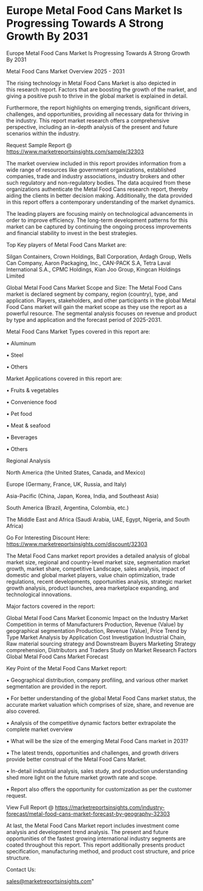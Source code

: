 # Europe Metal Food Cans Market Is Progressing Towards A Strong Growth By 2031
Europe Metal Food Cans Market Is Progressing Towards A Strong Growth By 2031

Metal Food Cans Market Overview 2025 - 2031

The rising technology in Metal Food Cans Market is also depicted in this research report. Factors that are boosting the growth of the market, and giving a positive push to thrive in the global market is explained in detail.

Furthermore, the report highlights on emerging trends, significant drivers, challenges, and opportunities, providing all necessary data for thriving in the industry. This report market research offers a comprehensive perspective, including an in-depth analysis of the present and future scenarios within the industry.

Request Sample Report @ https://www.marketreportsinsights.com/sample/32303

The market overview included in this report provides information from a wide range of resources like government organizations, established companies, trade and industry associations, industry brokers and other such regulatory and non-regulatory bodies. The data acquired from these organizations authenticate the Metal Food Cans research report, thereby aiding the clients in better decision making. Additionally, the data provided in this report offers a contemporary understanding of the market dynamics.

The leading players are focusing mainly on technological advancements in order to improve efficiency. The long-term development patterns for this market can be captured by continuing the ongoing process improvements and financial stability to invest in the best strategies.

Top Key players of Metal Food Cans Market are:

Silgan Containers, Crown Holdings, Ball Corporation, Ardagh Group, Wells Can Company, Aaron Packaging, Inc., CAN-PACK S.A, Tetra Laval International S.A., CPMC Holdings, Kian Joo Group, Kingcan Holdings Limited

Global Metal Food Cans Market Scope and Size:
The Metal Food Cans market is declared segment by company, region (country), type, and application. Players, stakeholders, and other participants in the global Metal Food Cans market will gain the market scope as they use the report as a powerful resource. The segmental analysis focuses on revenue and product by type and application and the forecast period of 2025-2031.

Metal Food Cans Market Types covered in this report are:

• Aluminum

• Steel

• Others

Market Applications covered in this report are:

• Fruits & vegetables

• Convenience food

• Pet food

• Meat & seafood

• Beverages

• Others

Regional Analysis

North America (the United States, Canada, and Mexico)

Europe (Germany, France, UK, Russia, and Italy)

Asia-Pacific (China, Japan, Korea, India, and Southeast Asia)

South America (Brazil, Argentina, Colombia, etc.)

The Middle East and Africa (Saudi Arabia, UAE, Egypt, Nigeria, and South Africa)

Go For Interesting Discount Here: https://www.marketreportsinsights.com/discount/32303

The Metal Food Cans market report provides a detailed analysis of global market size, regional and country-level market size, segmentation market growth, market share, competitive Landscape, sales analysis, impact of domestic and global market players, value chain optimization, trade regulations, recent developments, opportunities analysis, strategic market growth analysis, product launches, area marketplace expanding, and technological innovations.

Major factors covered in the report:

Global Metal Food Cans Market
Economic Impact on the Industry
Market Competition in terms of Manufacturers
Production, Revenue (Value) by geographical segmentation
Production, Revenue (Value), Price Trend by Type
Market Analysis by Application
Cost Investigation
Industrial Chain, Raw material sourcing strategy and Downstream Buyers
Marketing Strategy comprehension, Distributors and Traders
Study on Market Research Factors
Global Metal Food Cans Market Forecast

Key Point of the Metal Food Cans Market report:

• Geographical distribution, company profiling, and various other market segmentation are provided in the report.

• For better understanding of the global Metal Food Cans market status, the accurate market valuation which comprises of size, share, and revenue are also covered.

• Analysis of the competitive dynamic factors better extrapolate the complete market overview

• What will be the size of the emerging Metal Food Cans market in 2031?

• The latest trends, opportunities and challenges, and growth drivers provide better construal of the Metal Food Cans Market.

• In-detail industrial analysis, sales study, and production understanding shed more light on the future market growth rate and scope.

• Report also offers the opportunity for customization as per the customer request.

View Full Report @ https://marketreportsinsights.com/industry-forecast/metal-food-cans-market-forecast-by-geography-32303

At last, the Metal Food Cans Market report includes investment come analysis and development trend analysis. The present and future opportunities of the fastest growing international industry segments are coated throughout this report. This report additionally presents product specification, manufacturing method, and product cost structure, and price structure.

Contact Us:

sales@marketreportsinsights.com"

